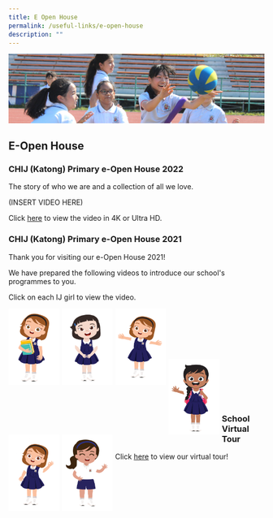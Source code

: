```yaml
---
title: E Open House
permalink: /useful-links/e-open-house
description: ""
---
```

![](/images/subpage.jpg)

##  E-Open House

### CHIJ (Katong) Primary e-Open House 2022


The story of who we are and a collection of all we love.


(INSERT VIDEO HERE)


Click [here](https://drive.google.com/file/d/1ypca2RXCKjPq6UtLrncSoW7lfhd2fc3v/view?usp=sharing) to view the video in 4K or Ultra HD.


### CHIJ (Katong) Primary e-Open House 2021


Thank you for visiting our e-Open House 2021!

  

We have prepared the following videos to introduce our school's programmes to you.                                                  

  

Click on each IJ girl to view the video.



<p><a href="https://drive.google.com/file/d/1kjjyxd8YGac4B9V_-HIJVBis6v-pV3fi/view">
<img src="/images/Useful%20Links/IJ%20girl%202.png" style="width:100px;height:150px;margin-right:5px;" align = "left">
</a></p>


<p><a href="https://drive.google.com/file/d/1cNHJF_m3y_RtNGHqtk3j7NKidAldYo_u/view">
<img src="/images/Useful%20Links/IJ%20girl%201.png" style="width:100px;height:150px;margin-right:5px;" align = "left">
</a></p>



<p><a href="https://drive.google.com/file/d/1vWJe-XQ38NL3xXfAM0dJ2B9hr6uL-0dh/view">
<img src="/images/Useful%20Links/IJ%20girl%205.png" style="width:100px;height:150px;margin-right:5px;" align = "left">
</a></p>

<br><br><br><br><br>

<p><a href="https://drive.google.com/file/d/1MDNUVJpVKvBC3Kfh46m9l_HorSxpV2hU/view">
<img src="/images/Useful%20Links/IJ%20girl%203.png" style="width:100px;height:150px;margin-right:5px;" align = "left">
</a></p>


<p><a href="https://drive.google.com/file/d/1v72k94EwyWGjo1XK3ZrmVqKk2JI4sDQP/view">
<img src="/images/Useful%20Links/IJ%20girl%204.png" style="width:100px;height:150px;margin-right:5px;" align = "left">
</a></p>



<p><a href="https://drive.google.com/file/d/1g-HcOg5u_Cg2GrtGalqqJGlrCuF6izd3/view">
<img src="/images/Useful%20Links/IJ%20girl%20wearing%20PE%20uniform.png" style="width:100px;height:150px;margin-right:5px;" align = "left">
</a></p>

<br><br><br><br><br>



### School Virtual Tour


Click [here](https://roundme.com/embed/1JR3bRKB0eMLes4sSXy1) to view our virtual tour!